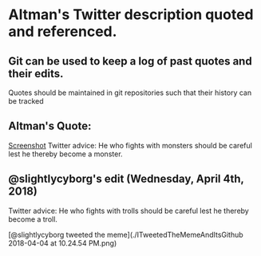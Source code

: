 # Altman's Twitter description quoted and referenced.
## Git can be used to keep a log of past quotes and their edits.
Quotes should be maintained in git repositories such that their history can be tracked


## Altman's Quote:
[Screenshot](./Screenshot_2018-04-04-22-07-13.png)
Twitter advice: He who fights with monsters should be careful lest he thereby become a monster.


## @slightlycyborg's edit (Wednesday, April 4th, 2018)
Twitter advice: He who fights with trolls should be careful lest he thereby become a troll.

[@slightlycyborg tweeted the meme](./ITweetedTheMemeAndItsGithub 2018-04-04 at 10.24.54 PM.png)
